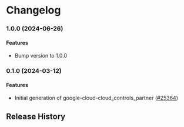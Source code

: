 # Changelog

### 1.0.0 (2024-06-26)

#### Features

* Bump version to 1.0.0 

### 0.1.0 (2024-03-12)

#### Features

* Initial generation of google-cloud-cloud_controls_partner ([#25364](https://github.com/googleapis/google-cloud-ruby/issues/25364)) 

## Release History
